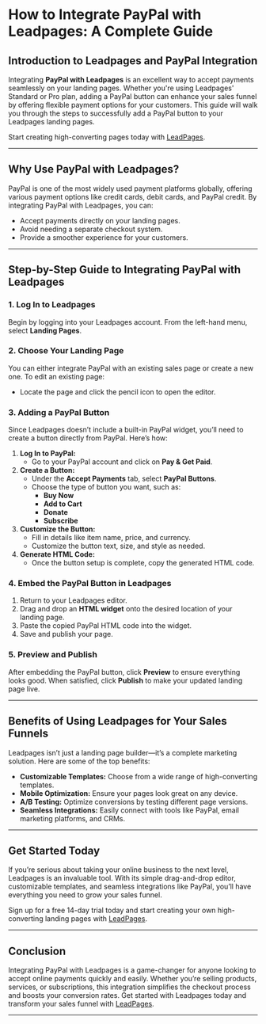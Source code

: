 # How to Integrate PayPal with Leadpages: A Complete Guide

## Introduction to Leadpages and PayPal Integration

Integrating **PayPal with Leadpages** is an excellent way to accept payments seamlessly on your landing pages. Whether you're using Leadpages' Standard or Pro plan, adding a PayPal button can enhance your sales funnel by offering flexible payment options for your customers. This guide will walk you through the steps to successfully add a PayPal button to your Leadpages landing pages.

Start creating high-converting pages today with [LeadPages](https://bit.ly/LEadPages).

---

## Why Use PayPal with Leadpages?

PayPal is one of the most widely used payment platforms globally, offering various payment options like credit cards, debit cards, and PayPal credit. By integrating PayPal with Leadpages, you can:

- Accept payments directly on your landing pages.
- Avoid needing a separate checkout system.
- Provide a smoother experience for your customers.

---

## Step-by-Step Guide to Integrating PayPal with Leadpages

### 1. Log In to Leadpages
Begin by logging into your Leadpages account. From the left-hand menu, select **Landing Pages**.

### 2. Choose Your Landing Page
You can either integrate PayPal with an existing sales page or create a new one. To edit an existing page:
- Locate the page and click the pencil icon to open the editor.

### 3. Adding a PayPal Button
Since Leadpages doesn’t include a built-in PayPal widget, you’ll need to create a button directly from PayPal. Here’s how:

1. **Log In to PayPal:**
   - Go to your PayPal account and click on **Pay & Get Paid**.
2. **Create a Button:**
   - Under the **Accept Payments** tab, select **PayPal Buttons**.
   - Choose the type of button you want, such as:
     - **Buy Now**
     - **Add to Cart**
     - **Donate**
     - **Subscribe**
3. **Customize the Button:**
   - Fill in details like item name, price, and currency.
   - Customize the button text, size, and style as needed.
4. **Generate HTML Code:**
   - Once the button setup is complete, copy the generated HTML code.

### 4. Embed the PayPal Button in Leadpages
1. Return to your Leadpages editor.
2. Drag and drop an **HTML widget** onto the desired location of your landing page.
3. Paste the copied PayPal HTML code into the widget.
4. Save and publish your page.

### 5. Preview and Publish
After embedding the PayPal button, click **Preview** to ensure everything looks good. When satisfied, click **Publish** to make your updated landing page live.

---

## Benefits of Using Leadpages for Your Sales Funnels

Leadpages isn’t just a landing page builder—it’s a complete marketing solution. Here are some of the top benefits:

- **Customizable Templates:** Choose from a wide range of high-converting templates.
- **Mobile Optimization:** Ensure your pages look great on any device.
- **A/B Testing:** Optimize conversions by testing different page versions.
- **Seamless Integrations:** Easily connect with tools like PayPal, email marketing platforms, and CRMs.

---

## Get Started Today

If you’re serious about taking your online business to the next level, Leadpages is an invaluable tool. With its simple drag-and-drop editor, customizable templates, and seamless integrations like PayPal, you’ll have everything you need to grow your sales funnel.

Sign up for a free 14-day trial today and start creating your own high-converting landing pages with [LeadPages](https://bit.ly/LEadPages).

---

## Conclusion

Integrating PayPal with Leadpages is a game-changer for anyone looking to accept online payments quickly and easily. Whether you’re selling products, services, or subscriptions, this integration simplifies the checkout process and boosts your conversion rates. Get started with Leadpages today and transform your sales funnel with [LeadPages](https://bit.ly/LEadPages).

---
